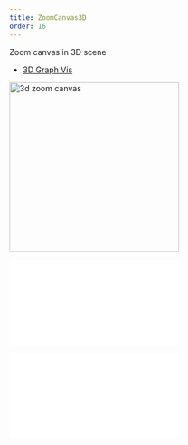 ```yaml
---
title: ZoomCanvas3D
order: 16
---
```


Zoom canvas in 3D scene

- [3D Graph Vis](/en/examples/feature/features/#webgl3d)

<img alt="3d zoom canvas" src="https://mdn.alipayobjects.com/huamei_qa8qxu/afts/img/A*hWoCRY_2i50AAAAAAAAAAAAADmJ7AQ/original" height='300'/>

<embed src="../../common/BaseZoonCanvasOptions.en.md"></embed>

<embed src="../../common/IG6GraphEvent.en.md"></embed>
